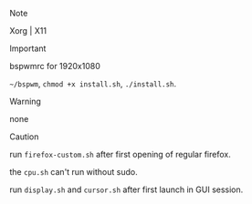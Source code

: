 > [!NOTE]
> Xorg | X11

> [!IMPORTANT]
> bspwmrc for 1920x1080
>
> `~/bspwm`, `chmod +x install.sh`, `./install.sh`.

> [!WARNING]
> none

> [!CAUTION]
> run `firefox-custom.sh` after first opening of regular firefox.
> 
> the `cpu.sh` can't run without sudo.
> 
> run `display.sh` and `cursor.sh` after first launch in GUI session.
